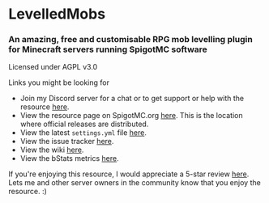 # LevelledMobs
### An amazing, free and customisable RPG mob levelling plugin for Minecraft servers running SpigotMC software

Licensed under AGPL v3.0

Links you might be looking for
* Join my Discord server for a chat or to get support or help with the resource [here](https://discord.gg/69NWW6A).
* View the resource page on SpigotMC.org [here](https://www.spigotmc.org/resources/%E2%99%A6-levelledmobs-%E2%99%A6-for-1-15-x-1-16-x.74304/). This is the location where official releases are distributed.
* View the latest `settings.yml` file [here](https://github.com/lokka30/LevelledMobs/blob/master/src/main/resources/settings.yml).
* View the issue tracker [here](https://github.com/lokka30/LevelledMobs/issues).
* View the wiki [here](https://github.com/lokka30/LevelledMobs/wiki).
* View the bStats metrics [here](https://bstats.org/plugin/bukkit/LevelledMobs/6269).

If you're enjoying this resource, I would appreciate a 5-star review [here](https://www.spigotmc.org/resources/%E2%99%A6-levelledmobs-%E2%99%A6-for-1-15-x-1-16-x.74304/reviews). Lets me and other server owners in the community know that you enjoy the resource. :)
